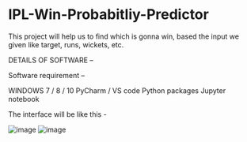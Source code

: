 # IPL-Win-Probabitliy-Predictor
This project will help us to find which is gonna win, based the input we given like target, runs, wickets, etc.

DETAILS OF SOFTWARE –

Software requirement –

WINDOWS 7 / 8 / 10 
PyCharm / VS code
Python packages
Jupyter notebook

The interface will be like this - 

![image](https://github.com/tejas-shigwan/IPL-Win-Probabitliy-Predictor/assets/132420876/b090f718-5294-4a8a-a226-342ea5f0b754)
![image](https://github.com/tejas-shigwan/IPL-Win-Probabitliy-Predictor/assets/132420876/a3363cd9-84ba-45b3-bafb-e4e34be6bbfc)

